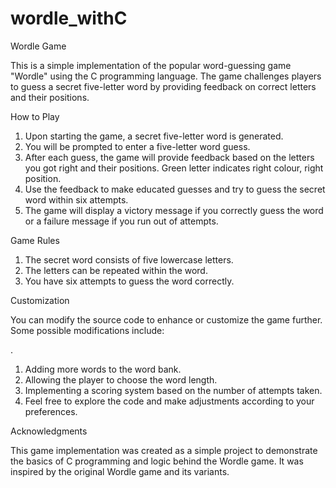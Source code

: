 # wordle_withC
Wordle Game
<p>This is a simple implementation of the popular word-guessing game "Wordle" using the C programming language. The game challenges players to guess a secret five-letter word by providing feedback on correct letters and their positions.
</p>

How to Play
1. Upon starting the game, a secret five-letter word is generated.
2. You will be prompted to enter a five-letter word guess.
3. After each guess, the game will provide feedback based on the letters you got right and their positions. Green letter indicates right colour, right position. 
4. Use the feedback to make educated guesses and try to guess the secret word within six attempts.
5. The game will display a victory message if you correctly guess the word or a failure message if you run out of attempts.

Game Rules
1. The secret word consists of five lowercase letters.
2. The letters can be repeated within the word.
3. You have six attempts to guess the word correctly.


Customization
<p>You can modify the source code to enhance or customize the game further. Some possible modifications include:</p>.

1. Adding more words to the word bank.
2. Allowing the player to choose the word length.
3. Implementing a scoring system based on the number of attempts taken.
4. Feel free to explore the code and make adjustments according to your preferences.


Acknowledgments
<p>This game implementation was created as a simple project to demonstrate the basics of C programming and logic behind the Wordle game. It was inspired by the original Wordle game and its variants.</p>
